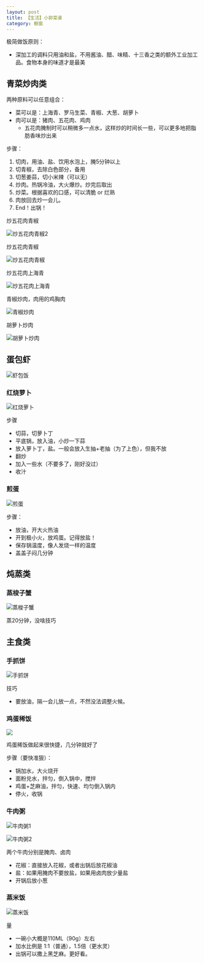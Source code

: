 ```yaml
---
layout: post
title: 【生活】小郭菜谱
category: 橱窗
---
```




极简做饭原则：
- 深加工的调料只用油和盐，不用酱油、醋、味精、十三香之类的额外工业加工品。食物本身的味道才是最美



## 青菜炒肉类

两种原料可以任意组合：
- 菜可以是：上海青、罗马生菜、青椒、大葱、胡萝卜
- 肉可以是：猪肉、五花肉、鸡肉
    - 五花肉腌制时可以稍微多一点水，这样炒的时间长一些，可以更多地把脂肪香味炒出来


步骤：
1. 切肉，用油、盐、饮用水泡上，腌5分钟以上
2. 切青椒，去除白色部分，备用
3. 切葱姜蒜，切小米辣（可以无）
4. 炒肉。热锅冷油，大火爆炒。炒完后取出
5. 炒菜。根据喜欢的口感，可以清脆 or 烂熟
6. 肉放回去炒一会儿。
7. End！出锅！


炒五花肉青椒

![炒五花肉青椒2](/pictures_for_blog/cook/炒五花肉青椒2.jpeg)


炒五花肉青椒

![炒五花肉青椒](/pictures_for_blog/cook/炒五花肉青椒.jpeg)





炒五花肉上海青

![炒五花肉上海青](/pictures_for_blog/cook/炒五花肉上海青.jpeg)



青椒炒肉，肉用的鸡胸肉

![青椒炒肉](/pictures_for_blog/cook/青椒炒肉.jpeg)



胡萝卜炒肉

![胡萝卜炒肉](/pictures_for_blog/cook/胡萝卜炒肉.jpeg)




## 蛋包虾


![虾包饭](/pictures_for_blog/cook/虾包饭.jpeg)


### 红烧萝卜

![红烧萝卜](/pictures_for_blog/cook/红烧萝卜.jpeg)

步骤
- 切蒜，切萝卜丁
- 平底锅，放入油，小炒一下蒜
- 放入萝卜丁，盐。一般会放入生抽+老抽（为了上色），但我不放
- 翻炒
- 加入一些水（不要多了，刚好没过）
- 收汁


### 煎蛋

![煎蛋](/pictures_for_blog/cook/煎蛋.jpeg)

步骤：
- 放油，开大火热油
- 开到极小火，放鸡蛋。记得放盐！
- 保存锅温度，像人发烧一样的温度
- 盖盖子闷几分钟






## 炖蒸类

### 蒸梭子蟹

![蒸梭子蟹](/pictures_for_blog/cook/蒸梭子蟹.jpeg)

蒸20分钟，没啥技巧


## 主食类

### 手抓饼


![手抓饼](/pictures_for_blog/cook/手抓饼.jpeg)

技巧
- 要放油，隔一会儿放一点，不然没法调整火候。



### 鸡蛋稀饭


![](/pictures_for_blog/cook/炒五花肉青椒.jpeg)

鸡蛋稀饭做起来很快捷，几分钟就好了


步骤（要快准狠）：
- 锅加水，大火烧开
- 面粉兑水，拌匀，倒入锅中，搅拌
- 鸡蛋+芝麻油，拌匀，快速、均匀倒入锅内
- 停火，收锅




### 牛肉粥


![牛肉粥1](/pictures_for_blog/cook/牛肉粥1.JPG)

![牛肉粥2](/pictures_for_blog/cook/牛肉粥2.jpeg)


两个牛肉分别是腌肉、卤肉
- 花椒：直接放入花椒，或者出锅后放花椒油
- 盐：如果用腌肉不要放盐，如果用卤肉放少量盐
- 开锅后放小葱





### 蒸米饭

![蒸米饭](/pictures_for_blog/cook/蒸米饭.jpeg)

量
- 一碗小大概是110ML（90g）左右
- 加水比例是 1:1（普通），1.5倍（更水灵）
- 出锅可以撒上黑芝麻。更好看。
